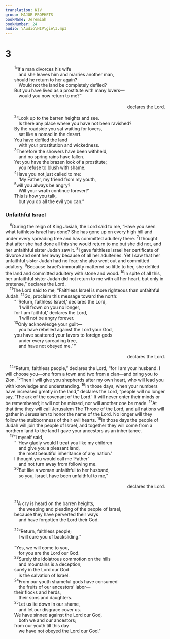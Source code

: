 ```yaml
---
translation: NIV
group: MAJOR PROPHETS
bookName: Jeremiah 
bookNumber: 24
audio: \Audio\NIV\gie\3.mp3
---
```


<div class="title"><h1>3</h1></div>
<span class="verse gie_3_1">  <sup>1</sup>“If a man divorces his wife <br/>   and she leaves him and marries another man, <br/>  should he return to her again? <br/>   Would not the land be completely defiled? <br/>  But you have lived as a prostitute with many lovers— <br/>   would you now return to me?” <br/> <aside style="text-align:right;">declares the Lord. </aside><br/></span>
<span class="verse gie_3_2">  <sup>2</sup>“Look up to the barren heights and see. <br/>   Is there any place where you have not been ravished? <br/>  By the roadside you sat waiting for lovers, <br/>   sat like a nomad in the desert. <br/>  You have defiled the land <br/>   with your prostitution and wickedness. <br/></span>
<span class="verse gie_3_3">  <sup>3</sup>Therefore the showers have been withheld, <br/>   and no spring rains have fallen. <br/>  Yet you have the brazen look of a prostitute; <br/>   you refuse to blush with shame. <br/></span>
<span class="verse gie_3_4">  <sup>4</sup>Have you not just called to me: <br/>   ‘My Father, my friend from my youth, <br/></span>
<span class="verse gie_3_5">  <sup>5</sup>will you always be angry? <br/>   Will your wrath continue forever?’ <br/>  This is how you talk, <br/>   but you do all the evil you can.” <br/></span>
<div class="title"><h3>Unfaithful Israel </h3></div>
<span class="verse gie_3_6"> <sup>6</sup>During the reign of King Josiah, the Lord said to me, “Have you seen what faithless Israel has done? She has gone up on every high hill and under every spreading tree and has committed adultery there. </span>
<span class="verse gie_3_7"><sup>7</sup>I thought that after she had done all this she would return to me but she did not, and her unfaithful sister Judah saw it. </span>
<span class="verse gie_3_8"><sup>8</sup>I gave faithless Israel her certificate of divorce and sent her away because of all her adulteries. Yet I saw that her unfaithful sister Judah had no fear; she also went out and committed adultery. </span>
<span class="verse gie_3_9"><sup>9</sup>Because Israel’s immorality mattered so little to her, she defiled the land and committed adultery with stone and wood. </span>
<span class="verse gie_3_10"><sup>10</sup>In spite of all this, her unfaithful sister Judah did not return to me with all her heart, but only in pretense,” declares the Lord. <br/></span>
<span class="verse gie_3_11"> <sup>11</sup>The Lord said to me, “Faithless Israel is more righteous than unfaithful Judah. </span>
<span class="verse gie_3_12"><sup>12</sup>Go, proclaim this message toward the north: <br/>  “ ‘Return, faithless Israel,’ declares the Lord, <br/>   ‘I will frown on you no longer, <br/>  for I am faithful,’ declares the Lord, <br/>   ‘I will not be angry forever. <br/></span>
<span class="verse gie_3_13">  <sup>13</sup>Only acknowledge your guilt— <br/>   you have rebelled against the Lord your God, <br/>  you have scattered your favors to foreign gods <br/>   under every spreading tree, <br/>   and have not obeyed me,’ ” <br/> <aside style="text-align:right;">declares the Lord. </aside><br/></span>
<span class="verse gie_3_14"> <sup>14</sup>“Return, faithless people,” declares the Lord, “for I am your husband. I will choose you—one from a town and two from a clan—and bring you to Zion. </span>
<span class="verse gie_3_15"><sup>15</sup>Then I will give you shepherds after my own heart, who will lead you with knowledge and understanding. </span>
<span class="verse gie_3_16"><sup>16</sup>In those days, when your numbers have increased greatly in the land,” declares the Lord, “people will no longer say, ‘The ark of the covenant of the Lord.’ It will never enter their minds or be remembered; it will not be missed, nor will another one be made. </span>
<span class="verse gie_3_17"><sup>17</sup>At that time they will call Jerusalem The Throne of the Lord, and all nations will gather in Jerusalem to honor the name of the Lord. No longer will they follow the stubbornness of their evil hearts. </span>
<span class="verse gie_3_18"><sup>18</sup>In those days the people of Judah will join the people of Israel, and together they will come from a northern land to the land I gave your ancestors as an inheritance. <br/></span>
<span class="verse gie_3_19"> <sup>19</sup>“I myself said, <br/>  “ ‘How gladly would I treat you like my children <br/>   and give you a pleasant land, <br/>   the most beautiful inheritance of any nation.’ <br/>  I thought you would call me ‘Father’ <br/>   and not turn away from following me. <br/></span>
<span class="verse gie_3_20">  <sup>20</sup>But like a woman unfaithful to her husband, <br/>   so you, Israel, have been unfaithful to me,” <br/> <aside style="text-align:right;">declares the Lord. </aside><br/><br/></span>
<span class="verse gie_3_21">  <sup>21</sup>A cry is heard on the barren heights, <br/>   the weeping and pleading of the people of Israel, <br/>  because they have perverted their ways <br/>   and have forgotten the Lord their God. <br/><br/></span>
<span class="verse gie_3_22">  <sup>22</sup>“Return, faithless people; <br/>   I will cure you of backsliding.” <br/><br/>  “Yes, we will come to you, <br/>   for you are the Lord our God. <br/></span>
<span class="verse gie_3_23">  <sup>23</sup>Surely the idolatrous commotion on the hills <br/>   and mountains is a deception; <br/>  surely in the Lord our God <br/>   is the salvation of Israel. <br/></span>
<span class="verse gie_3_24">  <sup>24</sup>From our youth shameful gods have consumed <br/>   the fruits of our ancestors’ labor— <br/>  their flocks and herds, <br/>   their sons and daughters. <br/></span>
<span class="verse gie_3_25">  <sup>25</sup>Let us lie down in our shame, <br/>   and let our disgrace cover us. <br/>  We have sinned against the Lord our God, <br/>   both we and our ancestors; <br/>  from our youth till this day <br/>   we have not obeyed the Lord our God.” <br/><br/></span>
